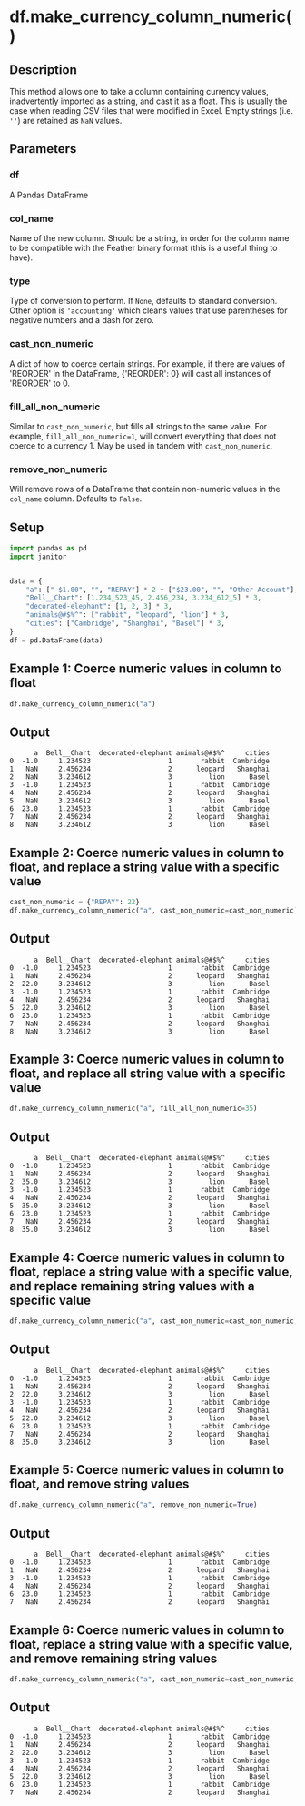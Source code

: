 # df.make_currency_column_numeric()

## Description

This method allows one to take a column containing currency values, inadvertently imported as a string, and cast it as a float. This is usually the case when reading CSV files that were modified in Excel. Empty strings (i.e. `''`) are retained as `NaN` values.

## Parameters
### df
A Pandas DataFrame

### col_name
Name of the new column. Should be a string, in order for the column name to be compatible with the Feather binary format (this is a useful thing to have).

### type
Type of conversion to perform. If `None`, defaults to standard conversion. Other option is `'accounting'` which cleans values that use parentheses for negative numbers and a dash for zero.

### cast_non_numeric
A dict of how to coerce certain strings. For example, if there are values of 'REORDER' in the DataFrame, {'REORDER': 0} will cast all instances of 'REORDER' to 0.

### fill_all_non_numeric
Similar to `cast_non_numeric`, but fills all strings to the same value. For example, `fill_all_non_numeric=1`, will convert everything that does not coerce to a currency 1. May be used in tandem with `cast_non_numeric`.

### remove_non_numeric
Will remove rows of a DataFrame that contain non-numeric values in the `col_name` column. Defaults to `False`.

## Setup

```python
import pandas as pd
import janitor


data = {
    "a": ["-$1.00", "", "REPAY"] * 2 + ["$23.00", "", "Other Account"],
    "Bell__Chart": [1.234_523_45, 2.456_234, 3.234_612_5] * 3,
    "decorated-elephant": [1, 2, 3] * 3,
    "animals@#$%^": ["rabbit", "leopard", "lion"] * 3,
    "cities": ["Cambridge", "Shanghai", "Basel"] * 3,
}
df = pd.DataFrame(data)
```


## Example 1: Coerce numeric values in column to float

```python
df.make_currency_column_numeric("a")
```

## Output
          a  Bell__Chart  decorated-elephant animals@#$%^     cities
    0  -1.0     1.234523                   1       rabbit  Cambridge
    1   NaN     2.456234                   2      leopard   Shanghai
    2   NaN     3.234612                   3         lion      Basel
    3  -1.0     1.234523                   1       rabbit  Cambridge
    4   NaN     2.456234                   2      leopard   Shanghai
    5   NaN     3.234612                   3         lion      Basel
    6  23.0     1.234523                   1       rabbit  Cambridge
    7   NaN     2.456234                   2      leopard   Shanghai
    8   NaN     3.234612                   3         lion      Basel

## Example 2: Coerce numeric values in column to float, and replace a string value with a specific value

```python
cast_non_numeric = {"REPAY": 22}
df.make_currency_column_numeric("a", cast_non_numeric=cast_non_numeric)
```

## Output
          a  Bell__Chart  decorated-elephant animals@#$%^     cities
    0  -1.0     1.234523                   1       rabbit  Cambridge
    1   NaN     2.456234                   2      leopard   Shanghai
    2  22.0     3.234612                   3         lion      Basel
    3  -1.0     1.234523                   1       rabbit  Cambridge
    4   NaN     2.456234                   2      leopard   Shanghai
    5  22.0     3.234612                   3         lion      Basel
    6  23.0     1.234523                   1       rabbit  Cambridge
    7   NaN     2.456234                   2      leopard   Shanghai
    8   NaN     3.234612                   3         lion      Basel

## Example 3: Coerce numeric values in column to float, and replace all string value with a specific value

```python
df.make_currency_column_numeric("a", fill_all_non_numeric=35)
```

## Output

          a  Bell__Chart  decorated-elephant animals@#$%^     cities
    0  -1.0     1.234523                   1       rabbit  Cambridge
    1   NaN     2.456234                   2      leopard   Shanghai
    2  35.0     3.234612                   3         lion      Basel
    3  -1.0     1.234523                   1       rabbit  Cambridge
    4   NaN     2.456234                   2      leopard   Shanghai
    5  35.0     3.234612                   3         lion      Basel
    6  23.0     1.234523                   1       rabbit  Cambridge
    7   NaN     2.456234                   2      leopard   Shanghai
    8  35.0     3.234612                   3         lion      Basel

## Example 4: Coerce numeric values in column to float, replace a string value with a specific value, and replace remaining string values with a specific value

```python
df.make_currency_column_numeric("a", cast_non_numeric=cast_non_numeric, fill_all_non_numeric=35)

```

## Output

          a  Bell__Chart  decorated-elephant animals@#$%^     cities
    0  -1.0     1.234523                   1       rabbit  Cambridge
    1   NaN     2.456234                   2      leopard   Shanghai
    2  22.0     3.234612                   3         lion      Basel
    3  -1.0     1.234523                   1       rabbit  Cambridge
    4   NaN     2.456234                   2      leopard   Shanghai
    5  22.0     3.234612                   3         lion      Basel
    6  23.0     1.234523                   1       rabbit  Cambridge
    7   NaN     2.456234                   2      leopard   Shanghai
    8  35.0     3.234612                   3         lion      Basel


## Example 5: Coerce numeric values in column to float, and remove string values

```python
df.make_currency_column_numeric("a", remove_non_numeric=True)
```

## Output

          a  Bell__Chart  decorated-elephant animals@#$%^     cities
    0  -1.0     1.234523                   1       rabbit  Cambridge
    1   NaN     2.456234                   2      leopard   Shanghai
    3  -1.0     1.234523                   1       rabbit  Cambridge
    4   NaN     2.456234                   2      leopard   Shanghai
    6  23.0     1.234523                   1       rabbit  Cambridge
    7   NaN     2.456234                   2      leopard   Shanghai


## Example 6: Coerce numeric values in column to float, replace a string value with a specific value, and remove remaining string values

```python
df.make_currency_column_numeric("a", cast_non_numeric=cast_non_numeric, remove_non_numeric=True)
```

## Output

          a  Bell__Chart  decorated-elephant animals@#$%^     cities
    0  -1.0     1.234523                   1       rabbit  Cambridge
    1   NaN     2.456234                   2      leopard   Shanghai
    2  22.0     3.234612                   3         lion      Basel
    3  -1.0     1.234523                   1       rabbit  Cambridge
    4   NaN     2.456234                   2      leopard   Shanghai
    5  22.0     3.234612                   3         lion      Basel
    6  23.0     1.234523                   1       rabbit  Cambridge
    7   NaN     2.456234                   2      leopard   Shanghai

